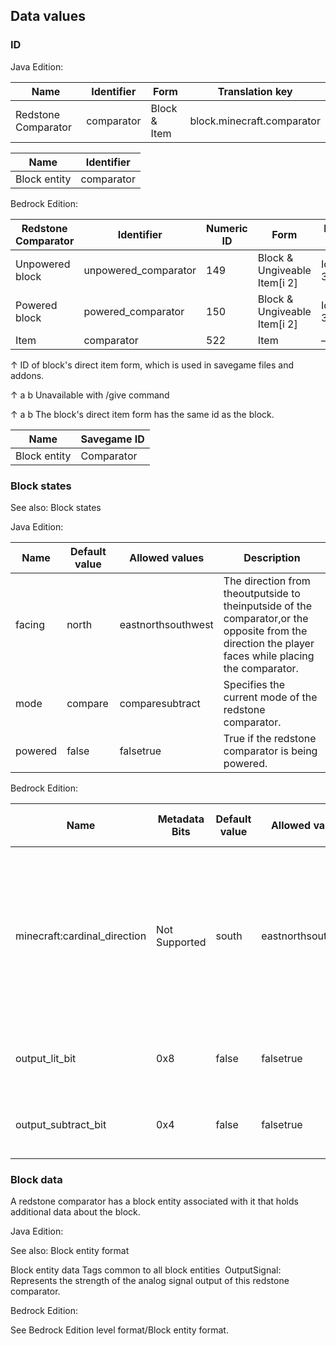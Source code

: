 ## Data values
### ID
Java Edition:

| Name                | Identifier | Form         | Translation key            |
|---------------------|------------|--------------|----------------------------|
| Redstone Comparator | comparator | Block & Item | block.minecraft.comparator |

| Name         | Identifier |
|--------------|------------|
| Block entity | comparator |

Bedrock Edition:

| Redstone Comparator | Identifier           | Numeric ID | Form                         | Item ID[i 1]   | Translation key      |
|---------------------|----------------------|------------|------------------------------|----------------|----------------------|
| Unpowered block     | unpowered_comparator | 149        | Block & Ungiveable Item[i 2] | Identical[i 3] | —                    |
| Powered block       | powered_comparator   | 150        | Block & Ungiveable Item[i 2] | Identical[i 3] | —                    |
| Item                | comparator           | 522        | Item                         | —              | item.comparator.name |


↑ ID of block's direct item form, which is used in savegame files and addons.

↑ a b Unavailable with /give command

↑ a b The block's direct item form has the same id as the block.


| Name         | Savegame ID |
|--------------|-------------|
| Block entity | Comparator  |

### Block states
See also: Block states

Java Edition:

| Name    | Default value | Allowed values     | Description                                                                                                                                          |
|---------|---------------|--------------------|------------------------------------------------------------------------------------------------------------------------------------------------------|
| facing  | north         | eastnorthsouthwest | The direction from theoutputside to theinputside of the comparator,or the opposite from the direction the player faces while placing the comparator. |
| mode    | compare       | comparesubtract    | Specifies the current mode of the redstone comparator.                                                                                               |
| powered | false         | falsetrue          | True if the redstone comparator is being powered.                                                                                                    |

Bedrock Edition:

| Name                         | Metadata Bits | Default value | Allowed values     | Values forMetadata Bits | Description                                                                                                                                          |
|------------------------------|---------------|---------------|--------------------|-------------------------|------------------------------------------------------------------------------------------------------------------------------------------------------|
| minecraft:cardinal_direction | Not Supported | south         | eastnorthsouthwest | Unsupported             | The direction from theoutputside to theinputside of the comparator,or the opposite from the direction the player faces while placing the comparator. |
| output_lit_bit               | 0x8           | false         | falsetrue          | 01                      | True if the redstone comparator is being powered.                                                                                                    |
| output_subtract_bit          | 0x4           | false         | falsetrue          | 01                      | Specifies the current mode of the redstone comparator.                                                                                               |



### Block data
A redstone comparator has a block entity associated with it that holds additional data about the block.

Java Edition:

See also: Block entity format


 Block entity data
Tags common to all block entities
 OutputSignal: Represents the strength of the analog signal output of this redstone comparator.

Bedrock Edition:

See Bedrock Edition level format/Block entity format.

